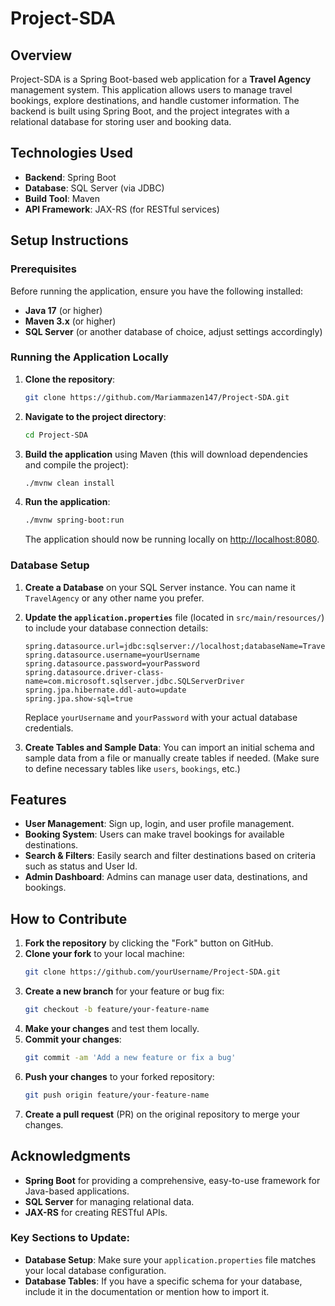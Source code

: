# Project-SDA

## Overview
Project-SDA is a Spring Boot-based web application for a **Travel Agency** management system. This application allows users to manage travel bookings, explore destinations, and handle customer information. The backend is built using Spring Boot, and the project integrates with a relational database for storing user and booking data.

## Technologies Used
- **Backend**: Spring Boot
- **Database**: SQL Server (via JDBC)
- **Build Tool**: Maven
- **API Framework**: JAX-RS (for RESTful services)

## Setup Instructions

### Prerequisites
Before running the application, ensure you have the following installed:
- **Java 17** (or higher)
- **Maven 3.x** (or higher)
- **SQL Server** (or another database of choice, adjust settings accordingly)

### Running the Application Locally
1. **Clone the repository**:
   ```bash
   git clone https://github.com/Mariammazen147/Project-SDA.git
   ```

2. **Navigate to the project directory**:
   ```bash
   cd Project-SDA
   ```

3. **Build the application** using Maven (this will download dependencies and compile the project):
   ```bash
   ./mvnw clean install
   ```

4. **Run the application**:
   ```bash
   ./mvnw spring-boot:run
   ```

   The application should now be running locally on [http://localhost:8080](http://localhost:8080).

### Database Setup
1. **Create a Database** on your SQL Server instance. You can name it `TravelAgency` or any other name you prefer.

2. **Update the `application.properties`** file (located in `src/main/resources/`) to include your database connection details:
   ```properties
   spring.datasource.url=jdbc:sqlserver://localhost;databaseName=TravelAgency
   spring.datasource.username=yourUsername
   spring.datasource.password=yourPassword
   spring.datasource.driver-class-name=com.microsoft.sqlserver.jdbc.SQLServerDriver
   spring.jpa.hibernate.ddl-auto=update
   spring.jpa.show-sql=true
   ```

   Replace `yourUsername` and `yourPassword` with your actual database credentials.

3. **Create Tables and Sample Data**:
   You can import an initial schema and sample data from a file or manually create tables if needed. (Make sure to define necessary tables like `users`, `bookings`, etc.)

## Features
- **User Management**: Sign up, login, and user profile management.
- **Booking System**: Users can make travel bookings for available destinations.
- **Search & Filters**: Easily search and filter destinations based on criteria such as status and User Id.
- **Admin Dashboard**: Admins can manage user data, destinations, and bookings.

## How to Contribute
1. **Fork the repository** by clicking the "Fork" button on GitHub.
2. **Clone your fork** to your local machine:
   ```bash
   git clone https://github.com/yourUsername/Project-SDA.git
   ```
3. **Create a new branch** for your feature or bug fix:
   ```bash
   git checkout -b feature/your-feature-name
   ```
4. **Make your changes** and test them locally.
5. **Commit your changes**:
   ```bash
   git commit -am 'Add a new feature or fix a bug'
   ```
6. **Push your changes** to your forked repository:
   ```bash
   git push origin feature/your-feature-name
   ```
7. **Create a pull request** (PR) on the original repository to merge your changes.


## Acknowledgments
- **Spring Boot** for providing a comprehensive, easy-to-use framework for Java-based applications.
- **SQL Server** for managing relational data.
- **JAX-RS** for creating RESTful APIs.

### Key Sections to Update:
- **Database Setup**: Make sure your `application.properties` file matches your local database configuration.
- **Database Tables**: If you have a specific schema for your database, include it in the documentation or mention how to import it.
